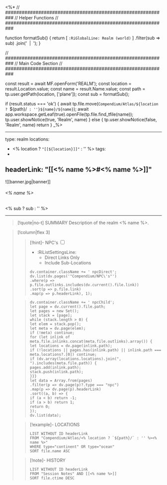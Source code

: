 <%*
// ###########################################################
//                       Helper Functions
// ###########################################################

function formatSub() {
	return [
		`:RiGlobalLine: Realm (world)`
	]
	.filter(sub => sub)
	.join('&nbsp;&nbsp;|&nbsp;&nbsp;');
}


// ###########################################################
//                        Main Code Section
// ###########################################################

const result = await MF.openForm('REALM');
const location = result.Location.value;
const name = result.Name.value;
const path = tp.user.getPath(location, ['plane']);
const sub = formatSub();

if (result.status === 'ok') {
    await tp.file.move(`Compendium/Atlas/${location ? `${path}/` : ''}${name}/${name}`);
    await app.workspace.getLeaf(true).openFile(tp.file.find_tfile(name));
    tp.user.showNotice(true, 'Realm', name)
} else {
    tp.user.showNotice(false, 'Realm', name)
    return
}
_%>

---
type: realm
locations:
- <% location ? `"[[${location}]]"` : '' %>
tags:
 - 
headerLink: "[[<% name %>#<% name %>]]"
---

![[banner.jpg|banner]]
###### <% name %>
<span class="sub2"><% sub ? sub : '' %></span>
___

> [!quote|no-t] SUMMARY
> Description of the realm <% name %>.


> [!column|flex 3]
>>[!hint]- NPC's
>> <input type="checkbox" id="npc"/><ul class="sortMenu"><li class="sortIcon">:RiListSettingsLine:<ul class="dropdown npcedit"><li><label for="npc" class="directLabel active">Direct Links Only</label></li><li><label for="npc" class="childLabel">Include Sub-Locations</label></li></ul></li></ul>
>>```dataviewjs
>>dv.container.className += ' npcDirect';
>>dv.list(dv.pages('"Compendium/NPC\'s"')
>>.where(p => p.file.outlinks.includes(dv.current().file.link))
>>.sort(p => p.file.link)
>>.map(p => p.headerLink), 1);
>
>>```dataviewjs
>>dv.container.className += ' npcChild';
>>let page = dv.current().file.path;
>>let pages = new Set();
>>let stack = [page];
>>while (stack.length > 0) {
>>let elem = stack.pop();
>>let meta = dv.page(elem);
>>if (!meta) continue;
>>for (let inlink of meta.file.inlinks.concat(meta.file.outlinks).array()) {
>>let locations = dv.page(inlink.path);
>>if (!locations || pages.has(inlink.path) || inlink.path === meta.locations?.[0]) continue;
>>if (dv.array(locations.locations).join(", ").includes(meta.file.path)) {
>>pages.add(inlink.path);
>>stack.push(inlink.path);
>>}}}
>>let data = Array.from(pages)
>>.filter(p => dv.page(p)?.type === "npc")
>>.map(p => dv.page(p).headerLink)
>>.sort((a, b) => {
>>if (a < b) return -1;
>>if (a > b) return 1;
>>return 0;
>>});
>>dv.list(data);
> 
>>[!example]- LOCATIONS
>>```dataview
>>LIST WITHOUT ID headerLink
>>FROM "Compendium/Atlas/<% location ? `${path}/` : '' %><% name %>"
>>WHERE type="continent" OR type="ocean"
>>SORT file.name ASC
>
>>[!note]- HISTORY
>>```dataview
>>LIST WITHOUT ID headerLink
>>FROM "Session Notes" AND [[<% name %>]]
>>SORT file.ctime DESC